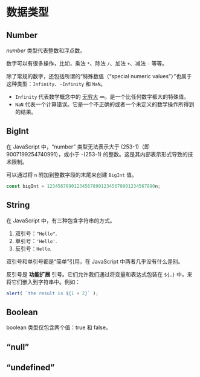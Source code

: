 # 数据类型

## Number

*number* 类型代表整数和浮点数。

数字可以有很多操作，比如，乘法 `*`、除法 `/`、加法 `+`、减法 `-` 等等。

除了常规的数字，还包括所谓的“特殊数值（“special numeric values”）”也属于这种类型：`Infinity`、`-Infinity` 和 `NaN`。

- `Infinity` 代表数学概念中的 [无穷大](https://en.wikipedia.org/wiki/Infinity) ∞。是一个比任何数字都大的特殊值。
- `NaN` 代表一个计算错误。它是一个不正确的或者一个未定义的数学操作所得到的结果。

## BigInt

在 JavaScript 中，“number” 类型无法表示大于 (253-1)（即 9007199254740991），或小于 -(253-1) 的整数。这是其内部表示形式导致的技术限制。

可以通过将 `n` 附加到整数字段的末尾来创建 `BigInt` 值。

```javascript
const bigInt = 1234567890123456789012345678901234567890n;
```

## String

在 JavaScript 中，有三种包含字符串的方式。

1. 双引号：`"Hello"`.
2. 单引号：`'Hello'`.
3. 反引号：``Hello``.

双引号和单引号都是“简单”引用，在 JavaScript 中两者几乎没有什么差别。

反引号是 **功能扩展** 引号。它们允许我们通过将变量和表达式包装在 `${…}` 中，来将它们嵌入到字符串中。例如：

```javascript
alert( `the result is ${1 + 2}` );
```

## Boolean

boolean 类型仅包含两个值：true 和 false。

## “null”

## “undefined”

